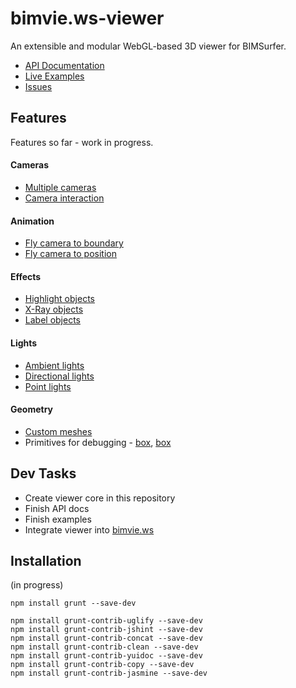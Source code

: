 # bimvie.ws-viewer

An extensible and modular WebGL-based 3D viewer for BIMSurfer.  

 * [API Documentation](http://opensourcebim.github.io/bimvie.ws-viewer/docs/)
 * [Live Examples](http://opensourcebim.github.io/bimvie.ws-viewer/examples/#object_RandomObjects)
 * [Issues](https://github.com/opensourceBIM/bimvie.ws-viewer/issues)

## Features

Features so far - work in progress.

#### Cameras

 * [Multiple cameras](http://opensourcebim.github.io/bimvie.ws-viewer/examples/#camera_Camera_multiple)
 * [Camera interaction](http://opensourcebim.github.io/bimvie.ws-viewer/examples/#control_CameraControl)
 
#### Animation

 * [Fly camera to boundary](http://opensourcebim.github.io/bimvie.ws-viewer/examples/#animate_CameraFlyAnimation_boundary)
 * [Fly camera to position](http://opensourcebim.github.io/bimvie.ws-viewer/examples/#animate_CameraFlyAnimation_position)
 
#### Effects

 * [Highlight objects](http://opensourcebim.github.io/bimvie.ws-viewer/examples/#effect_HighlightEffect)
 * [X-Ray objects](http://opensourcebim.github.io/bimvie.ws-viewer/examples/#effect_XRayEffect)
 * [Label objects](http://opensourcebim.github.io/bimvie.ws-viewer/examples/#effect_LabelEffect)
 
#### Lights

 * [Ambient lights](http://opensourcebim.github.io/bimvie.ws-viewer/examples/#light_AmbientLight)
 * [Directional lights](http://opensourcebim.github.io/bimvie.ws-viewer/examples/#light_DirLight)
 * [Point lights](http://opensourcebim.github.io/bimvie.ws-viewer/examples/#light_PointLight)
 
#### Geometry
  
 * [Custom meshes](http://opensourcebim.github.io/bimvie.ws-viewer/examples/#geometry_Geometry)
 * Primitives for debugging - [box](http://opensourcebim.github.io/bimvie.ws-viewer/examples/#geometry_Box), [box](examples/#geometry_Teapot) 
 
## Dev Tasks

 * Create viewer core in this repository
 * Finish API docs
 * Finish examples
 * Integrate viewer into [bimvie.ws](https://github.com/opensourceBIM/bimvie.ws)
 
## Installation

(in progress)

````
npm install grunt --save-dev

npm install grunt-contrib-uglify --save-dev
npm install grunt-contrib-jshint --save-dev
npm install grunt-contrib-concat --save-dev
npm install grunt-contrib-clean --save-dev
npm install grunt-contrib-yuidoc --save-dev
npm install grunt-contrib-copy --save-dev
npm install grunt-contrib-jasmine --save-dev

````

